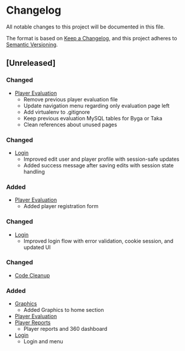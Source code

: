 # Changelog

All notable changes to this project will be documented in this file.

The format is based on [Keep a Changelog](https://keepachangelog.com/en/1.1.0/),
and this project adheres to [Semantic Versioning](https://semver.org/spec/v2.0.0.html).

## [Unreleased]

### Changed
 - [Player Evaluation](https://trello.com/c/mUnuSPrA/8-dise%C3%B1ar-fomularios-para-evaluacion-de-jugadores)
    - Remove previous player evaluation file
    - Update navigation menu regarding only evaluation page left
    - Add virtualenv to .gitignore
    - Keep previous evaluation MySQL tables for Byga or Taka
    - Clean references about unused pages

### Changed
- [Login](https://trello.com/c/ORrbIGch/6-mejorar-login)
    - Improved edit user and player profile with session-safe updates
    - Added success message after saving edits with session state handling

### Added
- [Player Evaluation](https://trello.com/c/4nMRTyJg/9-a%C3%B1adir-formulario-de-registro-de-jugadores)
    - Added player registration form

### Changed
- [Login](https://trello.com/c/ORrbIGch/6-mejorar-login)
    - Improved login flow with error validation, cookie session, and updated UI 

### Changed
- [Code Cleanup](https://trello.com/c/JfXHt5tB/7-limpieza-y-ajustes-de-codigo)

### Added
- [Graphics](https://trello.com/c/PN2xmIyr/10-graficos-en-el-home)
    - Added Graphics to home section
- [Player Evaluation](https://trello.com/c/4nMRTyJg/9-a%C3%B1adir-formulario-de-registro-de-jugadores)
- [Player Reports](https://trello.com/c/LdtXga0f/4-dise%C3%B1ar-layout-visual-para-ficha-de-jugador)
    - Player reports and 360 dashboard
- [Login](https://trello.com/c/TOqsAhot/1-login)
    - Login and menu

